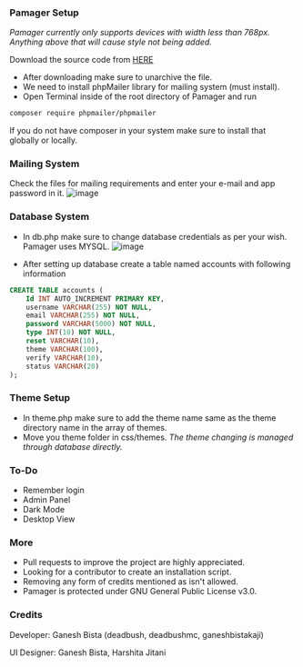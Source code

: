 ### Pamager Setup
*Pamager currently only supports devices with width less than 768px. Anything above that will cause style not being added.*

Download the source code from [HERE](https://github.com/ganeshbistakaji/Pamager/releases/ "HERE")

- After downloading make sure to unarchive the file.
- We need to install phpMailer library for mailing system (must install).
- Open Terminal inside of the root directory of Pamager and run
```bash
composer require phpmailer/phpmailer
```
If you do not have composer in your system make sure to install that globally or locally.

### Mailing System
Check the files for mailing requirements and enter your e-mail and app password in it.
![image](https://github.com/ganeshbistakaji/Pamager/assets/117885646/7236d73f-2b3c-4f0b-ad9a-efc77eb4e92a)


### Database System
- In db.php make sure to change database credentials as per your wish. Pamager uses MYSQL.
  ![image](https://github.com/ganeshbistakaji/Pamager/assets/117885646/ea264d2a-44cf-43b6-8c7d-708d719d9df3)

- After setting up database create a table named accounts with following information
```sql
CREATE TABLE accounts (
    Id INT AUTO_INCREMENT PRIMARY KEY,
    username VARCHAR(255) NOT NULL,
    email VARCHAR(255) NOT NULL,
    password VARCHAR(5000) NOT NULL,
    type INT(10) NOT NULL,
    reset VARCHAR(10),
    theme VARCHAR(100),
    verify VARCHAR(10),
    status VARCHAR(20)
);

```

### Theme Setup
- In theme.php make sure to add the theme name same as the theme directory name in the array of themes.
- Move you theme folder in css/themes.
*The theme changing is managed through database directly.*

### To-Do
- Remember login
- Admin Panel
- Dark Mode
- Desktop View

### More
- Pull requests to improve the project are highly appreciated.
- Looking for a contributor to create an installation script.
- Removing any form of credits mentioned as  <!-- Credits --> isn't allowed.
- Pamager is protected under GNU General Public License v3.0.

### Credits
Developer: Ganesh Bista (deadbush, deadbushmc, ganeshbistakaji)

UI Designer: Ganesh Bista, Harshita Jitani
